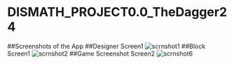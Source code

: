 # DISMATH_PROJECT0.0_TheDagger24

##Screenshots of the App
##Designer Screen1
![scrnshot1](https://cloud.githubusercontent.com/assets/16659403/13379687/6b2eee72-de67-11e5-8881-0454eaefc200.png)
##Block Screen1
![scrnshot2](https://cloud.githubusercontent.com/assets/16659403/13379700/cd442fb4-de67-11e5-9dcb-58a1c424cd67.png)
##Game Screenshot Screen2
![scrnshot6](https://cloud.githubusercontent.com/assets/16659403/13379725/be4b584c-de68-11e5-80f5-a88e230c425b.png)

